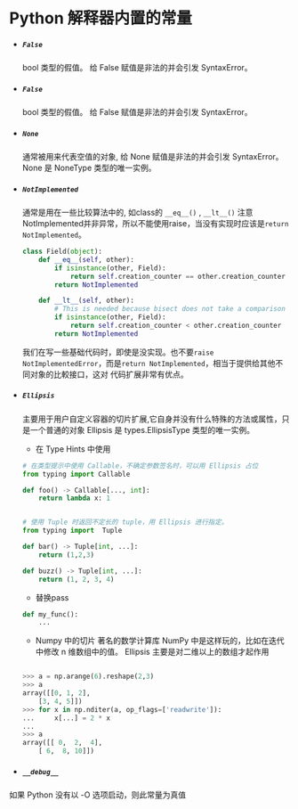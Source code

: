 # Python 解释器内置的常量

- ##### `False`
    bool 类型的假值。 给 False 赋值是非法的并会引发 SyntaxError。

- ##### `False`
    bool 类型的假值。 给 False 赋值是非法的并会引发 SyntaxError。

- ##### `None`
    通常被用来代表空值的对象, 给 None 赋值是非法的并会引发 SyntaxError。 None 是 NoneType 类型的唯一实例。

- ##### `NotImplemented`
    通常是用在一些比较算法中的, 如class的 `__eq__()` , `__lt__()`
    注意NotImplemented并非异常，所以不能使用raise，当没有实现时应该是`return NotImplemented`。

    ```python
    class Field(object):
        def __eq__(self, other):
            if isinstance(other, Field):
                return self.creation_counter == other.creation_counter
            return NotImplemented

        def __lt__(self, other):
            # This is needed because bisect does not take a comparison function.
            if isinstance(other, Field):
                return self.creation_counter < other.creation_counter
            return NotImplemented
    ```
    我们在写一些基础代码时，即使是没实现。也不要`raise NotImplementedError`，而是`return NotImplemented`，相当于提供给其他不同对象的比較接口，这对
    代码扩展非常有优点。

- ##### `Ellipsis`
    主要用于用户自定义容器的切片扩展,它自身并没有什么特殊的方法或属性，只是一个普通的对象
    Ellipsis 是 types.EllipsisType 类型的唯一实例。

    - 在 Type Hints 中使用
    ```python
    # 在类型提示中使用 Callable，不确定参数签名时，可以用 Ellipsis 占位
    from typing import Callable

    def foo() -> Callable[..., int]:
        return lambda x: 1

    
    # 使用 Tuple 时返回不定长的 tuple，用 Ellipsis 进行指定。
    from typing import  Tuple

    def bar() -> Tuple[int, ...]:
        return (1,2,3)

    def buzz() -> Tuple[int, ...]:
        return (1, 2, 3, 4)
    ```

    - 替换pass
    ```python
    def my_func():
        ...
    ```
    - Numpy 中的切片
    著名的数学计算库 NumPy 中是这样玩的，比如在迭代中修改 n 维数组中的值。
    Ellipsis 主要是对二维以上的数组才起作用
    ```python

    >>> a = np.arange(6).reshape(2,3)
    >>> a
    array([[0, 1, 2],
        [3, 4, 5]])
    >>> for x in np.nditer(a, op_flags=['readwrite']):
    ...     x[...] = 2 * x
    ...
    >>> a
    array([[ 0,  2,  4],
        [ 6,  8, 10]])
    ```

- ##### `__debug__`
如果 Python 没有以 -O 选项启动，则此常量为真值


